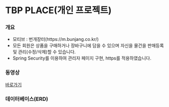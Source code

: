 # TBP PLACE(개인 프로젝트)<br>
<h3>개요</h3>
<ul>
  <li>모티브 : 번개장터(https://m.bunjang.co.kr/)</li>
  <li>모든 회원은 상품을 구매하거나 장바구니에 담을 수 있으며 자신을 물건을 판매등록 및 관리(수정/삭제)할 수 있습니다.</li>
  <li>Spring Security를 이용하여 관리자 페이지 구현, https를 적용하였습니다.</li>
</ul>
<h3>동영상</h3>
<a href="https://youtu.be/UjU3OFYs99k">바로가기</a>
<h3>데이터베이스(ERD)</h3>
